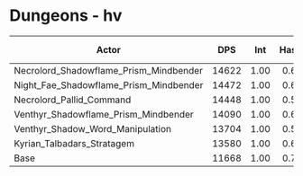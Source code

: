 # Dungeons - hv
| Actor | DPS | Int | Haste | Crit | Mastery | Vers | DPS Weight |
|---|:---:|:---:|:---:|:---:|:---:|:---:|:---:|
|Necrolord_Shadowflame_Prism_Mindbender|14622|1.00|0.65|0.56|0.63|0.57|0.17|
|Night_Fae_Shadowflame_Prism_Mindbender|14472|1.00|0.62|0.59|0.59|0.55|0.17|
|Necrolord_Pallid_Command|14448|1.00|0.56|0.55|0.57|0.54|0.18|
|Venthyr_Shadowflame_Prism_Mindbender|14090|1.00|0.60|0.57|0.61|0.53|0.17|
|Venthyr_Shadow_Word_Manipulation|13704|1.00|0.55|0.60|0.56|0.54|0.18|
|Kyrian_Talbadars_Stratagem|13580|1.00|0.64|0.59|0.57|0.54|0.18|
|Base|11668|1.00|0.75|0.60|0.58|0.56|0.21|
